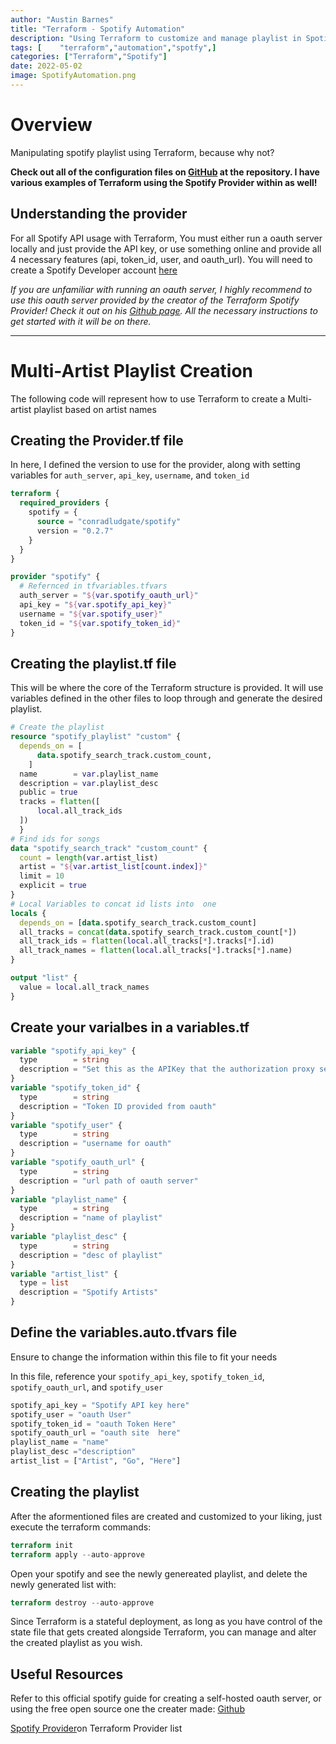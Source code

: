 ```yaml
---
author: "Austin Barnes"
title: "Terraform - Spotify Automation"
description: "Using Terraform to customize and manage playlist in Spotify"
tags: [    "terraform","automation","spotfy",]
categories: ["Terraform","Spotify"]
date: 2022-05-02
image: SpotifyAutomation.png
---
```


# Overview
Manipulating spotify playlist using Terraform, because why not? 

**Check out all of the configuration files on [GitHub](https://github.com/Cinderblook/tacklebox/tree/main/Terraform/Spotify) at the repository. I have various examples of Terraform using the Spotify Provider within as well!**

## Understanding the provider
For all Spotify API usage with Terraform, You must either run a oauth server locally and just provide the API key, or use something online and provide all 4 necessary features (api, token_id, user, and oauth_url). You will need to create a Spotify Developer account [here](https://developer.spotify.com/)
<br>

*If you are unfamiliar with running an oauth server, I highly recommend to use this oauth server provided by the creator of the Terraform Spotify Provider! Check it out on his [Github page](https://github.com/conradludgate/terraform-provider-spotify). All the necessary instructions to get started with it will be on there.*

--------

# Multi-Artist Playlist Creation
The following code will represent how to use Terraform to create a Multi-artist playlist based on artist names


## Creating the Provider.tf file
In here, I defined the version to use for the provider, along with setting variables for `auth_server`, `api_key`, `username`, and `token_id`

``` tf
terraform {
  required_providers {
    spotify = {
      source = "conradludgate/spotify"
      version = "0.2.7"
    }
  }
}

provider "spotify" {
  # Refernced in tfvariables.tfvars
  auth_server = "${var.spotify_oauth_url}"
  api_key = "${var.spotify_api_key}"
  username = "${var.spotify_user}"
  token_id = "${var.spotify_token_id}"
}
```

## Creating the playlist.tf file
This will be where the core of the Terraform structure is provided. It will use variables defined in the other files to loop through and generate the desired playlist. 
```tf
# Create the playlist
resource "spotify_playlist" "custom" {
  depends_on = [
      data.spotify_search_track.custom_count,
    ]
  name        = var.playlist_name
  description = var.playlist_desc
  public = true
  tracks = flatten([
      local.all_track_ids 
  ])
  }
# Find ids for songs
data "spotify_search_track" "custom_count" {
  count = length(var.artist_list)
  artist = "${var.artist_list[count.index]}"
  limit = 10
  explicit = true
}
# Local Variables to concat id lists into  one
locals {
  depends_on = [data.spotify_search_track.custom_count]
  all_tracks = concat(data.spotify_search_track.custom_count[*])
  all_track_ids = flatten(local.all_tracks[*].tracks[*].id)
  all_track_names = flatten(local.all_tracks[*].tracks[*].name)
}

output "list" {
  value = local.all_track_names
}
```

## Create your varialbes in a variables.tf
``` tf
variable "spotify_api_key" {
  type        = string
  description = "Set this as the APIKey that the authorization proxy server outputs"
}
variable "spotify_token_id" {
  type        = string
  description = "Token ID provided from oauth"
}
variable "spotify_user" {
  type        = string
  description = "username for oauth"
}
variable "spotify_oauth_url" {
  type        = string
  description = "url path of oauth server"
}
variable "playlist_name" {
  type        = string
  description = "name of playlist"
}
variable "playlist_desc" {
  type        = string
  description = "desc of playlist"
}
variable "artist_list" {
  type = list
  description = "Spotify Artists"
}
```

## Define the variables.auto.tfvars file
Ensure to change the information within this file to fit your needs <br>

In this file, reference your `spotify_api_key`, `spotify_token_id`, `spotify_oauth_url`, and `spotify_user`

``` tf
spotify_api_key = "Spotify API key here"
spotify_user = "oauth User"
spotify_token_id = "oauth Token Here"
spotify_oauth_url = "oauth site  here"
playlist_name = "name"
playlist_desc ="description"
artist_list = ["Artist", "Go", "Here"]
```

## Creating the playlist
After the aformentioned files are created and customized to your liking, just execute the terraform commands:
``` tf
terraform init
terraform apply --auto-approve
```
Open your spotify and see the newly genereated playlist, and delete the newly generated list with:
``` tf
terraform destroy --auto-approve
```
Since Terraform is a stateful deployment, as long as you have control of the state file that gets created alongside Terraform, you can manage and alter the created playlist as you wish.

## Useful Resources
Refer to this official spotify guide for creating a self-hosted oauth server, or using the free open source one the creater made: [Github](https://github.com/conradludgate/terraform-provider-spotify)

[Spotify Provider](https://registry.terraform.io/providers/conradludgate/spotify/latest/docs)on Terraform Provider list
